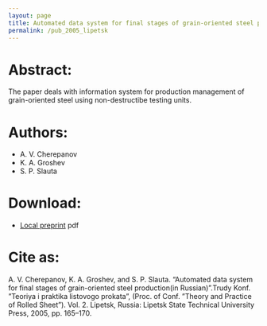 ```yaml
---
layout: page
title: Automated data system for final stages of grain-oriented steel production (in Russian)
permalink: /pub_2005_lipetsk
---
```

# Abstract:

The paper deals with information system for production management  of  grain-oriented steel using non-destructibe testing units.

# Authors:

* A. V. Cherepanov
* K. A. Groshev
* S. P. Slauta

# Download:
* [Local preprint](/assets/groshev05conf_lipetsk.pdf) pdf

# Cite as:

A. V. Cherepanov, K. A. Groshev, and S. P. Slauta. “Automated data system for final stages of grain-oriented steel production(in Russian)”.Trudy Konf. ”Teoriya i praktika listovogo prokata”, (Proc. of Conf. ”Theory and Practice of Rolled Sheet”). Vol. 2. Lipetsk, Russia: Lipetsk State Technical University Press, 2005, pp. 165–170.